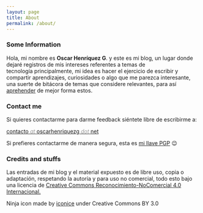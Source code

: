 ```yaml
---
layout: page
title: About
permalink: /about/
---
```


### Some Information

Hola, mi nombre es **Oscar Henríquez G**. y este es mi blog, un lugar donde dejaré registros de mis intereses referentes a temas de tecnología principalmente, mi idea es hacer el ejercicio de escribir y compartir aprendizajes, curiosidades o algo que me parezca interesante, una suerte de bitácora de temas que considere relevantes, para así [aprehender](http://educacion.laguia2000.com/aprendizaje/diferencia-entre-aprender-y-aprehender) de mejor forma estos.

### Contact me

Si quieres contactarme para darme feedback siéntete libre de escribirme a:

[contacto <span style="color: #999999;"><em>at</em> </span>oscarhenriquezg <span style="color: #999999;"><em>dot</em> </span>net](mailto:%63%6Fnta%63t%6F@os%63a%72h%65%6Eri%71uezg.n%65t)

Si prefieres contactarme de manera segura, esta es [mi llave PGP](https://www.oscarhenriquezg.net/pgp-key-ohg.txt) 😉

### Credits and stuffs
Las entradas de mi blog y el material expuesto es de libre uso, copia o adaptación, respetando la autoría y para uso no comercial, todo esto bajo una licencia de [Creative Commons Reconocimiento-NoComercial 4.0 Internacional.](http://creativecommons.org/licenses/by-nc/4.0/)

Ninja icon made by [iconice](https://www.flaticon.com/authors/iconnice) under Creative Commons BY 3.0